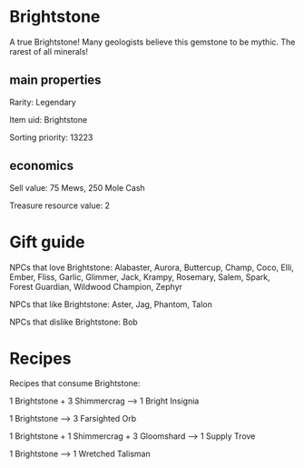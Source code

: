 # Brightstone

A true Brightstone! Many geologists believe this gemstone to be mythic. The rarest of all minerals!

## main properties

Rarity: Legendary

Item uid: Brightstone

Sorting priority: 13223

## economics

Sell value: 75 Mews, 250 Mole Cash

Treasure resource value: 2

# Gift guide

NPCs that love Brightstone: Alabaster, Aurora, Buttercup, Champ, Coco, Elli, Ember, Fliss, Garlic, Glimmer, Jack, Krampy, Rosemary, Salem, Spark, Forest Guardian, Wildwood Champion, Zephyr

NPCs that like Brightstone: Aster, Jag, Phantom, Talon

NPCs that dislike Brightstone: Bob

# Recipes

Recipes that consume Brightstone:

1 Brightstone + 3 Shimmercrag --> 1 Bright Insignia

1 Brightstone --> 3 Farsighted Orb

1 Brightstone + 1 Shimmercrag + 3 Gloomshard --> 1 Supply Trove

1 Brightstone --> 1 Wretched Talisman